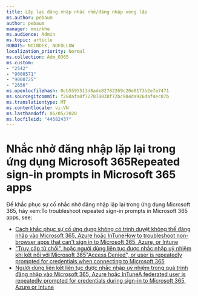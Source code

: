 ```yaml
---
title: Lặp lại đăng nhập nhắc nhở/đăng nhập vòng lặp
ms.author: pebaum
author: pebaum
manager: mnirkhe
ms.audience: Admin
ms.topic: article
ROBOTS: NOINDEX, NOFOLLOW
localization_priority: Normal
ms.collection: Adm_O365
ms.custom:
- "2542"
- "9000571"
- "9000725"
- "2656"
ms.openlocfilehash: 0cb5595513d8ade82782269c20e0173b2e7e7471
ms.sourcegitcommit: f28dafa0f727870038f72bc904da926daf4ec07b
ms.translationtype: MT
ms.contentlocale: vi-VN
ms.lasthandoff: 06/05/2020
ms.locfileid: "44582437"
---
```

# <a name="repeated-sign-in-prompts-in-microsoft-365-apps"></a><span data-ttu-id="9106f-102">Nhắc nhở đăng nhập lặp lại trong ứng dụng Microsoft 365</span><span class="sxs-lookup"><span data-stu-id="9106f-102">Repeated sign-in prompts in Microsoft 365 apps</span></span>

<span data-ttu-id="9106f-103">Để khắc phục sự cố nhắc nhở đăng nhập lặp lại trong ứng dụng Microsoft 365, hãy xem:</span><span class="sxs-lookup"><span data-stu-id="9106f-103">To troubleshoot repeated sign-in prompts in Microsoft 365 apps, see:</span></span>

- [<span data-ttu-id="9106f-104">Cách khắc phục sự cố ứng dụng không có trình duyệt không thể đăng nhập vào Microsoft 365, Azure hoặc InTune</span><span class="sxs-lookup"><span data-stu-id="9106f-104">How to troubleshoot non-browser apps that can't sign in to Microsoft 365, Azure, or Intune</span></span>](https://support.office.com/article/how-to-troubleshoot-non-browser-apps-that-can-t-sign-in-to-office-365-azure-or-intune-3ba1b268-66f6-462c-b0e5-070f5c2603c1)
- [<span data-ttu-id="9106f-105">"Truy cập từ chối", hoặc người dùng liên tục được nhắc nhập uỷ nhiệm khi kết nối với Microsoft 365</span><span class="sxs-lookup"><span data-stu-id="9106f-105">"Access Denied", or user is repeatedly prompted for credentials when connecting to Microsoft 365</span></span>](https://docs.microsoft.com/office365/troubleshoot/security/access-denied-when-connect-to-office-365)
- [<span data-ttu-id="9106f-106">Người dùng liên kết liên tục được nhắc nhập uỷ nhiệm trong quá trình đăng nhập vào Microsoft 365, Azure hoặc InTune</span><span class="sxs-lookup"><span data-stu-id="9106f-106">A federated user is repeatedly prompted for credentials during sign-in to Microsoft 365, Azure or Intune</span></span>](https://docs.microsoft.com/office365/troubleshoot/authentication/federated-user-repeatedly-prompted-for-credentials)

